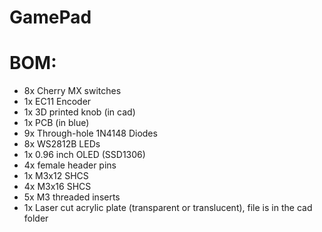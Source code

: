 # GamePad

# BOM:
- 8x Cherry MX switches
- 1x EC11 Encoder
- 1x 3D printed knob (in cad)
- 1x PCB (in blue)
- 9x Through-hole 1N4148 Diodes
- 8x WS2812B LEDs
- 1x 0.96 inch OLED (SSD1306)
- 4x female header pins
- 1x M3x12 SHCS
- 4x M3x16 SHCS
- 5x M3 threaded inserts
- 1x Laser cut acrylic plate (transparent or translucent), file is in the cad folder
